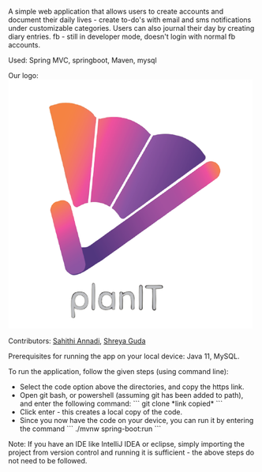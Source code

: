 
A simple web application that allows users to create accounts and document their daily lives - create to-do's with email and sms notifications under customizable categories. 
Users can also journal their day by creating diary entries. 
fb - still in developer mode, doesn't login with normal fb accounts.

Used: Spring MVC, springboot, Maven, mysql

Our logo: ![alt text](https://github.com/kantisonnathi/planIt/blob/main/src/main/resources/static/images/logoText.png "Logo")

Contributors: [Sahithi Annadi](https://github.com/sahithi-annadi "Sahithi Annadi"),
              [Shreya Guda](https://github.com/shreya-guda "Shreya Guda")

<p>Prerequisites for running the app on your local device: Java 11, MySQL.</p>
To run the application, follow the given steps (using command line): 
<ul>
<li>
Select the code option above the directories, and copy the https link. 
</li>
<li>
Open git bash, or powershell (assuming git has been added to path), and enter the following command:
```
git clone *link copied*
```
</li>
<li>
Click enter - this creates a local copy of the code. 
</li>
<li>
Since you now have the code on your device, you can run it by entering the command
```
./mvnw spring-boot:run
```
</li>
</ul>
<p>Note: If you have an IDE like IntelliJ IDEA or eclipse, simply importing 
the project from version control and running it is sufficient - the above 
steps do not need to be followed.</p>
